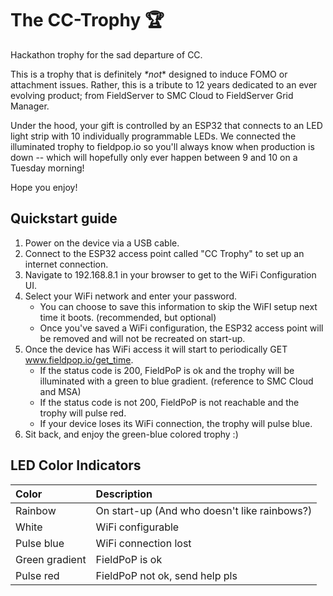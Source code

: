 # The CC-Trophy 🏆

Hackathon trophy for the sad departure of CC.

This is a trophy that is definitely _*not_* designed to induce FOMO or attachment issues.
Rather, this is a tribute to 12 years dedicated to an ever evolving product; from FieldServer to SMC Cloud to FieldServer Grid Manager.

Under the hood, your gift is controlled by an ESP32 that connects to an LED light strip with 10 individually programmable LEDs.
We connected the illuminated trophy to fieldpop.io so you'll always know when production is down -- which will hopefully only ever happen between 9 and 10 on a Tuesday morning! 

Hope you enjoy!

## Quickstart guide

1. Power on the device via a USB cable.
2. Connect to the ESP32 access point called "CC Trophy" to set up an internet connection.
3. Navigate to 192.168.8.1 in your browser to get to the WiFi Configuration UI.
4. Select your WiFi network and enter your password. 
   - You can choose to save this information to skip the WiFI setup next time it boots. (recommended, but optional)
   - Once you've saved a WiFi configuration, the ESP32 access point will be removed and will not be recreated on start-up.
5. Once the device has WiFi access it will start to periodically GET www.fieldpop.io/get_time.
    - If the status code is 200, FieldPoP is ok and the trophy will be illuminated with a green to blue gradient. (reference to SMC Cloud and MSA)
    - If the status code is not 200, FieldPoP is not reachable and the trophy will pulse red.
    - If your device loses its WiFi connection, the trophy will pulse blue.
7. Sit back, and enjoy the green-blue colored trophy :)

## LED Color Indicators

| Color          | Description                                  |
| :------------- | :------------------------------------------- |
| Rainbow        | On start-up (And who doesn't like rainbows?) |
| White          | WiFi configurable                            |
| Pulse blue     | WiFi connection lost                         |
| Green gradient | FieldPoP is ok                               |
| Pulse red      | FieldPoP not ok, send help pls               |
